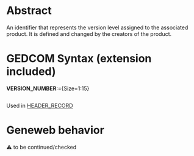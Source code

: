 ﻿# Abstract
An identifier that represents the version level assigned to the associated product. It is defined and
changed by the creators of the product.


# GEDCOM Syntax (extension included)

**VERSION_NUMBER**:={Size=1:15}
<pre>
</pre>
Used in <a href=Ged.HEADER_RECORD.md>HEADER_RECORD</a><br />

# Geneweb behavior


:warning: to be continued/checked

